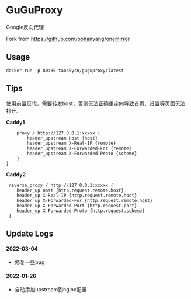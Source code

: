 # GuGuProxy
Google反向代理

Fork from https://github.com/bohanyang/onemirror


## Usage

`docker run -p 80:80 taoskycn/guguproxy:latest`


## Tips
使用前置反代，需要转发host，否则无法正确重定向导致首页、设置等页面无法打开。

**Caddy1**
```
    proxy / http://127.0.0.1:xxxxx {
        header_upstream Host {host}
        header_upstream X-Real-IP {remote}
        header_upstream X-Forwarded-For {remote}
        header_upstream X-Forwarded-Proto {scheme}
    }
}
```
**Caddy2**
```
 reverse_proxy / http://127.0.0.1:xxxxx {
    header_up Host {http.request.remote.host}
    header_up X-Real-IP {http.request.remote.host}
    header_up X-Forwarded-For {http.request.remote.host}
    header_up X-Forwarded-Port {http.request.port}
    header_up X-Forwarded-Proto {http.request.scheme}
 }
```


## Update Logs

#### 2022-03-04
- 修复一些bug

#### 2022-01-26
- 自动添加upstream到nginx配置
